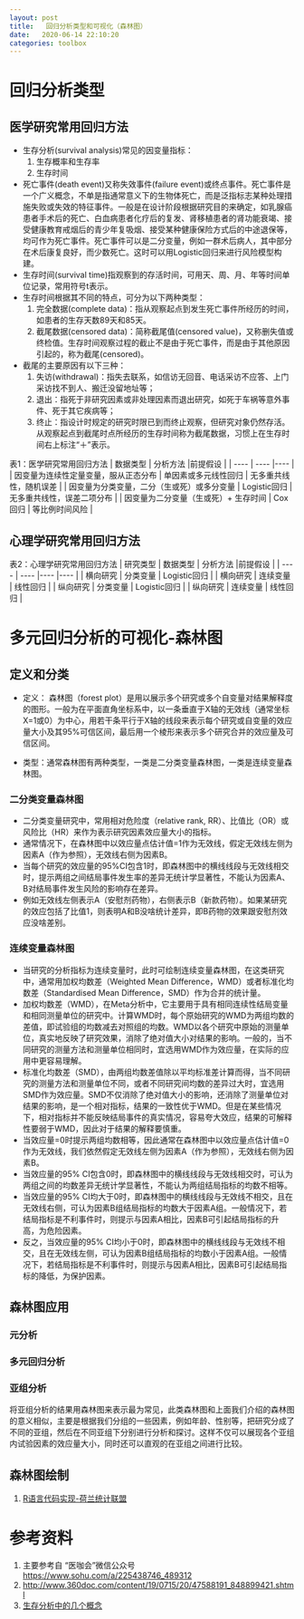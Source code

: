 ```yaml
---
layout: post
title:   回归分析类型和可视化（森林图）
date:   2020-06-14 22:10:20
categories: toolbox
---
```


# 回归分析类型

## 医学研究常用回归方法

* 生存分析(survival analysis)常见的因变量指标：
   1. 生存概率和生存率
   2. 生存时间
* 死亡事件(death event)又称失效事件(failure event)或终点事件。死亡事件是一个广义概念，不单是指通常意义下的生物体死亡，而是泛指标志某种处理措施失败或失效的特征事件。一般是在设计阶段根据研究目的来确定，如乳腺癌患者手术后的死亡、白血病患者化疗后的复发、肾移植患者的肾功能衰竭、接受健康教育戒烟后的青少年复吸烟、接受某种健康保险方式后的中途退保等，均可作为死亡事件。死亡事件可以是二分变量，例如一群术后病人，其中部分在术后康复良好，而少数死亡。这时可以用Logistic回归来进行风险模型构建。
* 生存时间(survival time)指观察到的存活时间，可用天、周、月、年等时间单位记录，常用符号t表示。
* 生存时间根据其不同的特点，可分为以下两种类型：
    1. 完全数据(complete data)：指从观察起点到发生死亡事件所经历的时间，如患者的生存天数89天和85天。
    2. 截尾数据(censored data)：简称截尾值(censored value)，又称删失值或终检值。生存时间观察过程的截止不是由于死亡事件，而是由于其他原因引起的，称为截尾(censored)。
* 截尾的主要原因有以下三种：
    1. 失访(withdrawal)：指失去联系，如信访无回音、电话采访不应答、上门采访找不到人、搬迁没留地址等；
    2. 退出：指死于非研究因素或非处理因素而退出研究，如死于车祸等意外事件、死于其它疾病等；
    3. 终止：指设计时规定的研究时限已到而终止观察，但研究对象仍然存活。从观察起点到截尾时点所经历的生存时间称为截尾数据，习惯上在生存时间右上标注“＋”表示。

表1：医学研究常用回归方法
|  数据类型   | 分析方法  |前提假设  |
|  ----  | ----  |----  |
| 因变量为连续性定量变量，服从正态分布  | 单因素或多元线性回归 | 无多重共线性，随机误差 |
| 因变量为分类变量，二分（生或死）或多分变量 | Logistic回归 | 无多重共线性，误差二项分布 |
| 因变量为二分变量（生或死）+ 生存时间 | Cox回归 | 等比例时间风险 |

## 心理学研究常用回归方法

表2：心理学研究常用回归方法
|  研究类型   | 数据类型  | 分析方法  |前提假设  |
|  ----  | ----  |----  |----  |
| 横向研究  | 分类变量  | Logistic回归 |
|  横向研究 | 连续变量 | 线性回归 |
| 纵向研究  | 分类变量 | Logistic回归  |
| 纵向研究  | 连续变量 | 线性回归  |

# 多元回归分析的可视化-森林图

## 定义和分类

* 定义： 森林图（forest plot）是用以展示多个研究或多个自变量对结果解释度的图形。一般为在平面直角坐标系中，以一条垂直于X轴的无效线（通常坐标X=1或0）为中心，用若干条平行于X轴的线段来表示每个研究或自变量的效应量大小及其95%可信区间，最后用一个棱形来表示多个研究合并的效应量及可信区间。

* 类型：通常森林图有两种类型，一类是二分类变量森林图，一类是连续变量森林图。

### 二分类变量森林图

* 二分类变量研究中，常用相对危险度（relative rank, RR）、比值比（OR）或风险比（HR）来作为表示研究因素效应量大小的指标。
* 通常情况下，在森林图中以效应量点估计值=1作为无效线，假定无效线左侧为因素A（作为参照），无效线右侧为因素B。
* 当每个研究的效应量的95%CI包含1时，即森林图中的横线线段与无效线相交时，提示两组之间结局事件发生率的差异无统计学显著性，不能认为因素A、B对结局事件发生风险的影响存在差异。
* 例如无效线左侧表示A（安慰剂药物），右侧表示B（新款药物）。如果某研究的效应包括了比值1，则表明A和B没啥统计差异，即B药物的效果跟安慰剂效应没啥差别。

### 连续变量森林图

* 当研究的分析指标为连续变量时，此时可绘制连续变量森林图，在这类研究中，通常用加权均数差（Weighted Mean Difference，WMD）或者标准化均数差（Standardised Mean Difference，SMD）作为合并的统计量。
* 加权均数差（WMD），在Meta分析中，它主要用于具有相同连续性结局变量和相同测量单位的研究中。计算WMD时，每个原始研究的WMD为两组均数的差值，即试验组的均数减去对照组的均数。WMD以各个研究中原始的测量单位，真实地反映了研究效果，消除了绝对值大小对结果的影响。一般的，当不同研究的测量方法和测量单位相同时，宜选用WMD作为效应量，在实际的应用中更容易理解。
* 标准化均数差（SMD），由两组均数差值除以平均标准差计算而得，当不同研究的测量方法和测量单位不同，或者不同研究间均数的差异过大时，宜选用SMD作为效应量。SMD不仅消除了绝对值大小的影响，还消除了测量单位对结果的影响，是一个相对指标，结果的一致性优于WMD。但是在某些情况下，相对指标并不能反映结局事件的真实情况，容易夸大效应，结果的可解释性要弱于WMD，因此对于结果的解释要慎重。
* 当效应量=0时提示两组均数相等，因此通常在森林图中以效应量点估计值=0作为无效线，我们依然假定无效线左侧为因素A（作为参照），无效线右侧为因素B。
* 当效应量的95% CI包含0时，即森林图中的横线线段与无效线相交时，可认为两组之间的均数差异无统计学显著性，不能认为两组结局指标的均数不相等。
* 当效应量的95% CI均大于0时，即森林图中的横线线段与无效线不相交，且在无效线右侧，可认为因素B组结局指标的均数大于因素A组。一般情况下，若结局指标是不利事件时，则提示与因素A相比，因素B可引起结局指标的升高，为危险因素。
* 反之，当效应量的95% CI均小于0时，即森林图中的横线线段与无效线不相交，且在无效线左侧，可认为因素B组结局指标的均数小于因素A组。一般情况下，若结局指标是不利事件时，则提示与因素A相比，因素B可引起结局指标的降低，为保护因素。

## 森林图应用

### 元分析


### 多元回归分析

### 亚组分析

将亚组分析的结果用森林图来表示最为常见，此类森林图和上面我们介绍的森林图的意义相似，主要是根据我们分组的一些因素，例如年龄、性别等，把研究分成了不同的亚组，然后在不同亚组下分别进行分析和探讨。这样不仅可以展现各个亚组内试验因素的效应量大小，同时还可以直观的在亚组之间进行比较。

## 森林图绘制

1. [R语言代码实现-荷兰统计联盟](https://mp.weixin.qq.com/s/IebkZT5i3MNVrKDvID3xlQ)

# 参考资料
1. 主要参考自 “医咖会”微信公众号 https://www.sohu.com/a/225438746_489312
2. http://www.360doc.com/content/19/0715/20/47588191_848899421.shtml
3. [生存分析中的几个概念](https://www.sohu.com/a/399262515_120554400)
